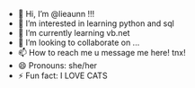 - 👋 Hi, I’m @lieaunn !!!
- 👀 I’m interested in learning python and sql 
- 🌱 I’m currently learning vb.net
- 💞️ I’m looking to collaborate on ...
- 📫 How to reach me u message me here! tnx!
- 😄 Pronouns: she/her
- ⚡ Fun fact: I LOVE CATS

<!---
lieaunn/lieaunn is a ✨ special ✨ repository because its `README.md` (this file) appears on your GitHub profile.
You can click the Preview link to take a look at your changes.
--->
